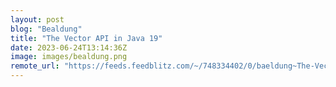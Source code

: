 ```yaml
---
layout: post
blog: "Bealdung"
title: "The Vector API in Java 19"
date: 2023-06-24T13:14:36Z
image: images/bealdung.png
remote_url: "https://feeds.feedblitz.com/~/748334402/0/baeldung~The-Vector-API-in-Java"
---
```

